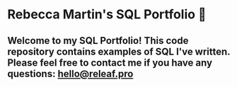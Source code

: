 # Rebecca Martin's SQL Portfolio 📁

## Welcome to my SQL Portfolio! This code repository contains examples of SQL I've written. Please feel free to contact me if you have any questions: hello@releaf.pro

<!---
goforth740/goforth740 is a ✨ special ✨ repository because its `README.md` (this file) appears on your GitHub profile.
You can click the Preview link to take a look at your changes.
--->
